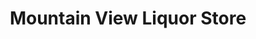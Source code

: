 ---
title: "Mountain View Liquor Store"
url: /vancouver/mountain-view-liquor-store/
shop: Spirituosen
---